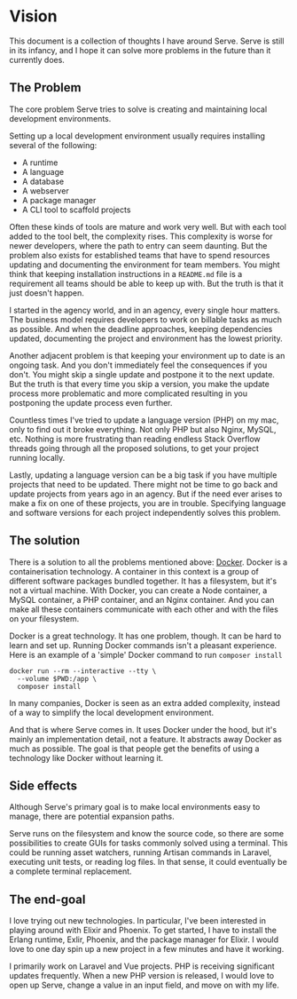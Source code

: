# Vision

This document is a collection of thoughts I have around Serve. Serve is still in its infancy, and I hope it can solve more problems in the future than it currently does.

## The Problem

The core problem Serve tries to solve is creating and maintaining local development environments.

Setting up a local development environment usually requires installing several of the following:

-   A runtime
-   A language
-   A database
-   A webserver
-   A package manager
-   A CLI tool to scaffold projects

Often these kinds of tools are mature and work very well. But with each tool added to the tool belt, the complexity rises. This complexity is worse for newer developers, where the path to entry can seem daunting. But the problem also exists for established teams that have to spend resources updating and documenting the environment for team members. You might think that keeping installation instructions in a `README.md` file is a requirement all teams should be able to keep up with. But the truth is that it just doesn't happen.

I started in the agency world, and in an agency, every single hour matters. The business model requires developers to work on billable tasks as much as possible. And when the deadline approaches, keeping dependencies updated, documenting the project and environment has the lowest priority.

Another adjacent problem is that keeping your environment up to date is an ongoing task. And you don't immediately feel the consequences if you don't. You might skip a single update and postpone it to the next update. But the truth is that every time you skip a version, you make the update process more problematic and more complicated resulting in you postponing the update process even further.

Countless times I've tried to update a language version (PHP) on my mac, only to find out it broke everything. Not only PHP but also Nginx, MySQL, etc. Nothing is more frustrating than reading endless Stack Overflow threads going through all the proposed solutions, to get your project running locally.

Lastly, updating a language version can be a big task if you have multiple projects that need to be updated. There might not be time to go back and update projects from years ago in an agency. But if the need ever arises to make a fix on one of these projects, you are in trouble. Specifying language and software versions for each project independently solves this problem.

## The solution

There is a solution to all the problems mentioned above: [Docker](https://www.docker.com/). Docker is a containerisation technology. A container in this context is a group of different software packages bundled together. It has a filesystem, but it's not a virtual machine. With Docker, you can create a Node container, a MySQL container, a PHP container, and an Nginx container. And you can make all these containers communicate with each other and with the files on your filesystem.

Docker is a great technology. It has one problem, though. It can be hard to learn and set up. Running Docker commands isn't a pleasant experience. Here is an example of a 'simple' Docker command to run `composer install`

```
docker run --rm --interactive --tty \
  --volume $PWD:/app \
  composer install
```

In many companies, Docker is seen as an extra added complexity, instead of a way to simplify the local development environment.

And that is where Serve comes in. It uses Docker under the hood, but it's mainly an implementation detail, not a feature. It abstracts away Docker as much as possible. The goal is that people get the benefits of using a technology like Docker without learning it.

## Side effects

Although Serve's primary goal is to make local environments easy to manage, there are potential expansion paths.

Serve runs on the filesystem and know the source code, so there are some possibilities to create GUIs for tasks commonly solved using a terminal. This could be running asset watchers, running Artisan commands in Laravel, executing unit tests, or reading log files. In that sense, it could eventually be a complete terminal replacement.

## The end-goal

I love trying out new technologies. In particular, I've been interested in playing around with Elixir and Phoenix. To get started, I have to install the Erlang runtime, Exlir, Phoenix, and the package manager for Elixir. I would love to one day spin up a new project in a few minutes and have it working.

I primarily work on Laravel and Vue projects. PHP is receiving significant updates frequently. When a new PHP version is released, I would love to open up Serve, change a value in an input field, and move on with my life.
